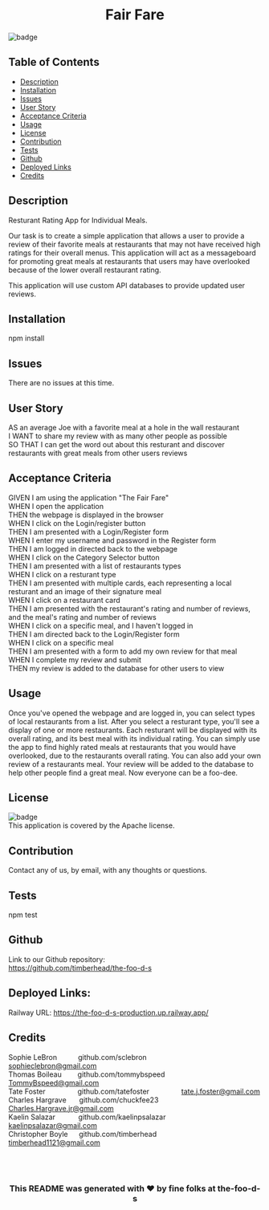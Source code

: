 <h1 align="center">Fair Fare</h1>
  
![badge](https://img.shields.io/badge/license-Apache-blue)<br/>
## Table of Contents
- [Description](#description)
- [Installation](#installation)
- [Issues](#issues)
- [User Story](#user_story)
- [Acceptance Criteria](#acceptance_criteria)
- [Usage](#usage)
- [License](#license)
- [Contribution](#contribution)
- [Tests](#tests)
- [Github](#github)
- [Deployed Links](#deployed_links)
- [Credits](#name#github#email)

## Description

Resturant Rating App for Individual Meals.

Our task is to create a simple application that allows a user to provide a review of their favorite meals at restaurants that may not have received high ratings for their overall menus. This application will act as a messageboard for promoting great meals at restaurants that users may have overlooked because of the lower overall restaurant rating.

This application will use custom API databases to provide updated user reviews.

## Installation

npm install

## Issues

There are no issues at this time.

## User Story

AS an average Joe with a favorite meal at a hole in the wall restaurant
<br/>
I WANT to share my review with as many other people as possible
<br/>
SO THAT I can get the word out about this resturant and discover restaurants with great meals from other users reviews
<br/>

## Acceptance Criteria

GIVEN I am using the application "The Fair Fare"
<br/>
WHEN I open the application
<br/>
THEN the webpage is displayed in the browser
<br/>
WHEN I click on the Login/register button
<br/>
THEN I am presented with a Login/Register form
<br/>
WHEN I enter my username and password in the Register form
<br/>
THEN I am logged in directed back to the webpage
<br/>
WHEN I click on the Category Selector button
<br/>
THEN I am presented with a list of restaurants types
<br/>
WHEN I click on a resturant type
<br/>
THEN I am presented with multiple cards, each representing a local resturant and an image of their signature meal
<br/>
WHEN I click on a restaurant card
<br/>
THEN I am presented with the restaurant's rating and number of reviews, and the meal's rating and number of reviews
<br/>
WHEN I click on a specific meal, and I haven't logged in
<br/>
THEN I am directed back to the Login/Register form
<br/>
WHEN I click on a specific meal
<br/>
THEN I am presented with a form to add my own review for that meal
<br/>
WHEN I complete my review and submit
<br/>
THEN my review is added to the database for other users to view

## Usage

Once you've opened the webpage and are logged in, you can select types of local restaurants from a list. After you select a resturant type, you'll see a display of one or more restaurants. Each resturant will be displayed with its overall rating, and its best meal with its individual rating. You can simply use the app to find highly rated meals at restaurants that you would have overlooked, due to the restaurants overall rating. You can also add your own review of a restaurants meal. Your review will be added to the database to help other people find a great meal. Now everyone can be a foo-dee.

## License

![badge](https://img.shields.io/badge/license-Apache-blue)
<br />
This application is covered by the Apache license.

## Contribution

Contact any of us, by email, with any thoughts or questions.

## Tests

npm test

## Github

Link to our Github repository:
<br/>
https://github.com/timberhead/the-foo-d-s

## Deployed Links:

Railway URL: https://the-foo-d-s-production.up.railway.app/

## Credits

Sophie LeBron&emsp;&emsp;&emsp;github.com/sclebron&emsp;&emsp;&emsp;&emsp;&emsp;sophieclebron@gmail.com
<br/>
Thomas Boileau&nbsp;&emsp;&emsp;github.com/tommybspeed&nbsp;&emsp;&emsp;TommyBspeed@gmail.com
<br/>
Tate Foster&nbsp;&nbsp;&emsp;&emsp;&emsp;&emsp;github.com/tatefoster&nbsp;&nbsp;&emsp;&emsp;&emsp;&emsp;tate.j.foster@gmail.com
<br/>
Charles Hargrave&nbsp;&nbsp;&nbsp;&emsp;github.com/chuckfee23&nbsp;&nbsp;&emsp;&emsp;&emsp;Charles.Hargrave.jr@gmail.com
<br/>
Kaelin Salazar&nbsp;&emsp;&emsp;&emsp;github.com/kaelinpsalazar&nbsp;&nbsp;&emsp;&emsp;kaelinpsalazar@gmail.com
<br/>
Christopher Boyle&nbsp;&nbsp;&emsp;github.com/timberhead&nbsp;&nbsp;&nbsp;&emsp;&emsp;&emsp;timberhead1121@gmail.com
<br/>
<br/>
<br/>
<br/>

<h3 align="center">This README was generated with ❤️ by fine folks at the-foo-d-s</h3>
